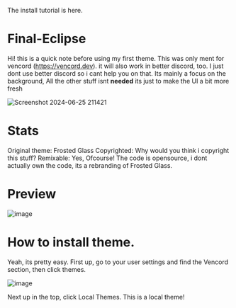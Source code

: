 The install tutorial is here.

# Final-Eclipse
Hi! this is a quick note before using my first theme.
This was only ment for vencord (https://vencord.dev). it will also work in better discord, too. I just dont use better discord so i cant help you on that.
Its mainly a focus on the background, All the other stuff isnt **needed** its just to make the UI a bit more fresh

![Screenshot 2024-06-25 211421](https://github.com/raws-robert/Final-Eclipse/assets/172075414/709796b4-bf53-4d42-a4f4-976db132a8b7)


# Stats
Original theme: Frosted Glass
Copyrighted: Why would you think i copyright this stuff?
Remixable: Yes, Ofcourse! The code is opensource, i dont actually own the code, its a rebranding of Frosted Glass.

# Preview
![image](https://github.com/raws-robert/Final-Eclipse/assets/172075414/bb5c39e1-91f5-409b-b0ed-ee2bcba63c96)


# How to install theme.
Yeah, its pretty easy.
First up, go to your user settings and find the Vencord section, then click themes.

![image](https://github.com/raws-robert/Final-Eclipse/assets/172075414/428bcb9b-c411-4916-bc68-409c8e70e249)

Next up in the top, click Local Themes. This is a local theme!
